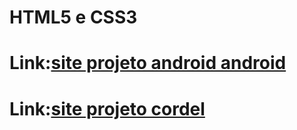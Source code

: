 # HTML5 e CSS3
 
# Link:<a href="https://jooonatan.github.io/projeto-android/">site projeto android android</a>

# Link:<a href="">site projeto cordel</a>